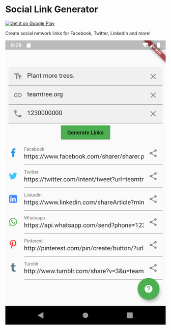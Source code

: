 # Social Link Generator

<a href='https://play.google.com/store/apps/details?id=io.github.zmsp.link_generator&pcampaignid=pcampaignidMKT-Other-global-all-co-prtnr-py-PartBadge-Mar2515-1'><img alt='Get it on Google Play' src='https://play.google.com/intl/en_us/badges/static/images/badges/en_badge_web_generic.png'/></a>



Create social network links for Facebook, Twitter, LinkedIn and more!




![Kiku](image_preview/Screenshot.png )
